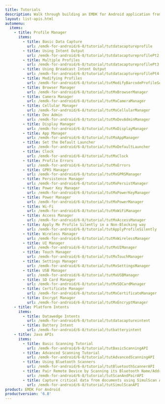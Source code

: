 ```yaml
---
title: Tutorials
description: Walk through building an EMDK for Android application from the ground up with one of the following tutorials. Each tutorial includes step by step instructions and associate code.
layout: list-apis.html
automenu:
  items:
    - title: Profile Manager
      items:
        - title: Basic Data Capture
          url: /emdk-for-android/6-8/tutorial/tutdatacaptureprofile
        - title: Using Intent Output
          url: /emdk-for-android/6-8/tutorial/tutdatacaptureprofilePt2
        - title: Multiple Profiles
          url: /emdk-for-android/6-8/tutorial/tutdatacaptureprofilePt3
        - title: Using Broadcast Intent Output
          url: /emdk-for-android/6-8/tutorial/tutdatacaptureprofilePt4
        - title: Modifying Profiles
          url: /emdk-for-android/6-8/tutorial/tutModifyBarcodeProfileSettings
        - title: Browser Manager
          url: /emdk-for-android/6-8/tutorial/tutMxBrowserManager
        - title: Camera Manager
          url: /emdk-for-android/6-8/tutorial/tutMxCameraManager
        - title: Cellular Manager
          url: /emdk-for-android/6-8/tutorial/tutMxCellularManager
        - title: Dev Admin
          url: /emdk-for-android/6-8/tutorial/tutMxDevAdminManager
        - title: Display Manager
          url: /emdk-for-android/6-8/tutorial/tutMxDisplayManager
        - title: App Manager
          url: /emdk-for-android/6-8/tutorial/tutMxAppManager
        - title: Set the Default Launcher
          url: /emdk-for-android/6-8/tutorial/tutMxDefaultLauncher
        - title: Clock
          url: /emdk-for-android/6-8/tutorial/tutMxClock
        - title: Profile Errors
          url: /emdk-for-android/6-8/tutorial/tutMxErrors
        - title: GPRS Manager
          url: /emdk-for-android/6-8/tutorial/tutMxGPRSManager
        - title: Persistence Manager
          url: /emdk-for-android/6-8/tutorial/tutMxPersistManager
        - title: Power Key Manager
          url: /emdk-for-android/6-8/tutorial/tutMxPowerKeyManager
        - title: Power Manager
          url: /emdk-for-android/6-8/tutorial/tutMxPowerManager
        - title: Wi-Fi
          url: /emdk-for-android/6-8/tutorial/tutMxWiFiManager
        - title: Access Manager
          url: /emdk-for-android/6-8/tutorial/tutMxAccessManager
        - title: Apply Mx Profile Silently in a Non-Blocking way
          url: /emdk-for-android/6-8/tutorial/tutApplyProfileSilently
        - title: Wireless Manager
          url: /emdk-for-android/6-8/tutorial/tutMxWirelessManager
        - title: UI Manager
          url: /emdk-for-android/6-8/tutorial/tutMxUIManager
        - title: Touch Manager
          url: /emdk-for-android/6-8/tutorial/tutMxTouchManager
        - title: Settings Manager
          url: /emdk-for-android/6-8/tutorial/tutMxSettingsManager
        - title: USB Manager
          url: /emdk-for-android/6-8/tutorial/tutMxUSBManager
        - title: SD Card Manager
          url: /emdk-for-android/6-8/tutorial/tutMxSDCardManager
        - title: Certificate Manager
          url: /emdk-for-android/6-8/tutorial/tutMxCertificateManager
        - title: Encrypt Manager
          url: /emdk-for-android/6-8/tutorial/tutMxEncryptManager
    - title: Platform Intents
      items:
        - title: Datawedge Intents
          url: /emdk-for-android/6-8/tutorial/tutdatacaptureintent
        - title: Battery Intent
          url: /emdk-for-android/6-8/tutorial/tutbatteryintent
    - title: Java APIs
      items:
        - title: Basic Scanning Tutorial
          url: /emdk-for-android/6-8/tutorial/tutBasicScanningAPI
        - title: Advanced Scanning Tutorial
          url: /emdk-for-android/6-8/tutorial/tutAdvancedScanningAPI
        - title: Using Bluetooth Scanners
          url: /emdk-for-android/6-8/tutorial/tutBluetoothScannerAPI
        - title: Pair Remote Device by Scanning its Bluetooth Name/Address
          url: /emdk-for-android/6-8/tutorial/tutScanAndPairAPI
        - title: Capture critical data from documents using SimulScan API
          url: /emdk-for-android/6-8/tutorial/tutSimulScanAPI
product: EMDK For Android
productversion: '6.8'
---
```



















